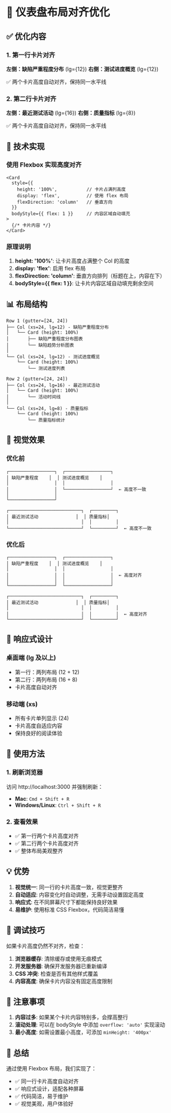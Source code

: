 # 📐 仪表盘布局对齐优化

## ✅ 优化内容

### 1. 第一行卡片对齐
**左侧：缺陷严重程度分布** (lg={12})
**右侧：测试进度概览** (lg={12})

✅ 两个卡片高度自动对齐，保持同一水平线

### 2. 第二行卡片对齐
**左侧：最近测试活动** (lg={16})
**右侧：质量指标** (lg={8})

✅ 两个卡片高度自动对齐，保持同一水平线

## 🎯 技术实现

### 使用 Flexbox 实现高度对齐

```tsx
<Card
  style={{ 
    height: '100%',           // 卡片占满列高度
    display: 'flex',          // 使用 flex 布局
    flexDirection: 'column'   // 垂直方向
  }}
  bodyStyle={{ flex: 1 }}     // 内容区域自动填充
>
  {/* 卡片内容 */}
</Card>
```

### 原理说明

1. **height: '100%'**: 让卡片高度占满整个 Col 的高度
2. **display: 'flex'**: 启用 flex 布局
3. **flexDirection: 'column'**: 垂直方向排列（标题在上，内容在下）
4. **bodyStyle={{ flex: 1 }}**: 让卡片内容区域自动填充剩余空间

## 📊 布局结构

```
Row 1 (gutter=[24, 24])
├── Col (xs=24, lg=12) - 缺陷严重程度分布
│   └── Card (height: 100%)
│       ├── 缺陷严重程度分布图表
│       └── 缺陷趋势分析图表
│
└── Col (xs=24, lg=12) - 测试进度概览
    └── Card (height: 100%)
        └── 测试进度列表

Row 2 (gutter=[24, 24])
├── Col (xs=24, lg=16) - 最近测试活动
│   └── Card (height: 100%)
│       └── 活动时间线
│
└── Col (xs=24, lg=8) - 质量指标
    └── Card (height: 100%)
        └── 质量指标统计
```

## 🎨 视觉效果

### 优化前
```
┌─────────────────┐  ┌─────────────────┐
│ 缺陷严重程度    │  │ 测试进度概览    │
│                 │  │                 │
│                 │  └─────────────────┘  ← 高度不一致
│                 │
└─────────────────┘

┌───────────────────────────┐  ┌─────────┐
│ 最近测试活动              │  │ 质量指标│
│                           │  │         │
└───────────────────────────┘  └─────────┘  ← 高度不一致
```

### 优化后
```
┌─────────────────┐  ┌─────────────────┐
│ 缺陷严重程度    │  │ 测试进度概览    │
│                 │  │                 │
│                 │  │                 │  ← 高度对齐
│                 │  │                 │
└─────────────────┘  └─────────────────┘

┌───────────────────────────┐  ┌─────────┐
│ 最近测试活动              │  │ 质量指标│
│                           │  │         │
│                           │  │         │  ← 高度对齐
└───────────────────────────┘  └─────────┘
```

## 📱 响应式设计

### 桌面端 (lg 及以上)
- 第一行：两列布局 (12 + 12)
- 第二行：两列布局 (16 + 8)
- 卡片高度自动对齐

### 移动端 (xs)
- 所有卡片单列显示 (24)
- 卡片高度自适应内容
- 保持良好的阅读体验

## 🚀 使用方法

### 1. 刷新浏览器
访问 http://localhost:3000 并强制刷新：
- **Mac**: `Cmd + Shift + R`
- **Windows/Linux**: `Ctrl + Shift + R`

### 2. 查看效果
- ✅ 第一行两个卡片高度对齐
- ✅ 第二行两个卡片高度对齐
- ✅ 整体布局美观整齐

## 💡 优势

1. **视觉统一**: 同一行的卡片高度一致，视觉更整齐
2. **自动适应**: 内容变化时自动调整，无需手动设置固定高度
3. **响应式**: 在不同屏幕尺寸下都能保持良好效果
4. **易维护**: 使用标准 CSS Flexbox，代码简洁易懂

## 🔧 调试技巧

如果卡片高度仍然不对齐，检查：

1. **浏览器缓存**: 清除缓存或使用无痕模式
2. **开发服务器**: 确保开发服务器已重新编译
3. **CSS 冲突**: 检查是否有其他样式覆盖
4. **内容高度**: 确保卡片内容没有固定高度限制

## 📝 注意事项

1. **内容过多**: 如果某个卡片内容特别多，会撑高整行
2. **滚动处理**: 可以在 bodyStyle 中添加 `overflow: 'auto'` 实现滚动
3. **最小高度**: 如需设置最小高度，可添加 `minHeight: '400px'`

## 🎯 总结

通过使用 Flexbox 布局，我们实现了：
- ✅ 同一行卡片高度自动对齐
- ✅ 响应式设计，适配各种屏幕
- ✅ 代码简洁，易于维护
- ✅ 视觉美观，用户体验好

